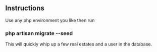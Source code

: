 ## Instructions

Use any php environment you like then run

### php artisan migrate --seed

This will quickly whip up a few real estates and a user in the database.


